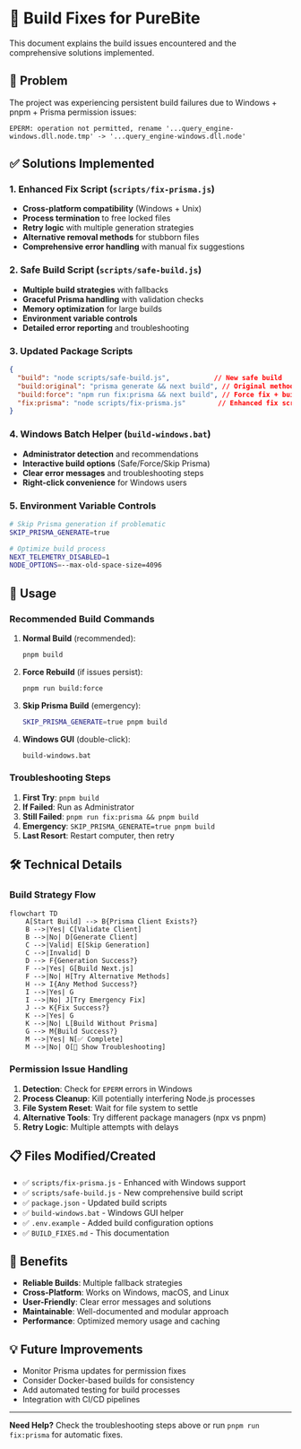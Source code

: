 # 🔧 Build Fixes for PureBite

This document explains the build issues encountered and the comprehensive solutions implemented.

## 🚨 Problem

The project was experiencing persistent build failures due to Windows + pnpm + Prisma permission issues:

```
EPERM: operation not permitted, rename '...query_engine-windows.dll.node.tmp' -> '...query_engine-windows.dll.node'
```

## ✅ Solutions Implemented

### 1. **Enhanced Fix Script** (`scripts/fix-prisma.js`)
- **Cross-platform compatibility** (Windows + Unix)
- **Process termination** to free locked files
- **Retry logic** with multiple generation strategies
- **Alternative removal methods** for stubborn files
- **Comprehensive error handling** with manual fix suggestions

### 2. **Safe Build Script** (`scripts/safe-build.js`)
- **Multiple build strategies** with fallbacks
- **Graceful Prisma handling** with validation checks
- **Memory optimization** for large builds
- **Environment variable controls**
- **Detailed error reporting** and troubleshooting

### 3. **Updated Package Scripts**
```json
{
  "build": "node scripts/safe-build.js",           // New safe build
  "build:original": "prisma generate && next build", // Original method
  "build:force": "npm run fix:prisma && next build", // Force fix + build
  "fix:prisma": "node scripts/fix-prisma.js"        // Enhanced fix script
}
```

### 4. **Windows Batch Helper** (`build-windows.bat`)
- **Administrator detection** and recommendations
- **Interactive build options** (Safe/Force/Skip Prisma)
- **Clear error messages** and troubleshooting steps
- **Right-click convenience** for Windows users

### 5. **Environment Variable Controls**
```bash
# Skip Prisma generation if problematic
SKIP_PRISMA_GENERATE=true

# Optimize build process
NEXT_TELEMETRY_DISABLED=1
NODE_OPTIONS=--max-old-space-size=4096
```

## 🚀 Usage

### **Recommended Build Commands**

1. **Normal Build** (recommended):
   ```bash
   pnpm build
   ```

2. **Force Rebuild** (if issues persist):
   ```bash
   pnpm run build:force
   ```

3. **Skip Prisma Build** (emergency):
   ```bash
   SKIP_PRISMA_GENERATE=true pnpm build
   ```

4. **Windows GUI** (double-click):
   ```
   build-windows.bat
   ```

### **Troubleshooting Steps**

1. **First Try**: `pnpm build`
2. **If Failed**: Run as Administrator
3. **Still Failed**: `pnpm run fix:prisma && pnpm build`
4. **Emergency**: `SKIP_PRISMA_GENERATE=true pnpm build`
5. **Last Resort**: Restart computer, then retry

## 🛠️ Technical Details

### **Build Strategy Flow**

```mermaid
flowchart TD
    A[Start Build] --> B{Prisma Client Exists?}
    B -->|Yes| C[Validate Client]
    B -->|No| D[Generate Client]
    C -->|Valid| E[Skip Generation]
    C -->|Invalid| D
    D --> F{Generation Success?}
    F -->|Yes| G[Build Next.js]
    F -->|No| H[Try Alternative Methods]
    H --> I{Any Method Success?}
    I -->|Yes| G
    I -->|No| J[Try Emergency Fix]
    J --> K{Fix Success?}
    K -->|Yes| G
    K -->|No| L[Build Without Prisma]
    G --> M{Build Success?}
    M -->|Yes| N[✅ Complete]
    M -->|No| O[🔧 Show Troubleshooting]
```

### **Permission Issue Handling**

1. **Detection**: Check for `EPERM` errors in Windows
2. **Process Cleanup**: Kill potentially interfering Node.js processes
3. **File System Reset**: Wait for file system to settle
4. **Alternative Tools**: Try different package managers (npx vs pnpm)
5. **Retry Logic**: Multiple attempts with delays

## 📋 Files Modified/Created

- ✅ `scripts/fix-prisma.js` - Enhanced with Windows support
- ✅ `scripts/safe-build.js` - New comprehensive build script
- ✅ `package.json` - Updated build scripts
- ✅ `build-windows.bat` - Windows GUI helper
- ✅ `.env.example` - Added build configuration options
- ✅ `BUILD_FIXES.md` - This documentation

## 🎯 Benefits

- **Reliable Builds**: Multiple fallback strategies
- **Cross-Platform**: Works on Windows, macOS, and Linux
- **User-Friendly**: Clear error messages and solutions
- **Maintainable**: Well-documented and modular approach
- **Performance**: Optimized memory usage and caching

## 💡 Future Improvements

- Monitor Prisma updates for permission fixes
- Consider Docker-based builds for consistency
- Add automated testing for build processes
- Integration with CI/CD pipelines

---

**Need Help?** Check the troubleshooting steps above or run `pnpm run fix:prisma` for automatic fixes.